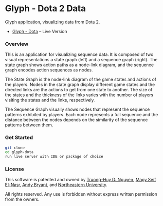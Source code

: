 # Glyph - Dota 2 Data

Glyph application, visualizing data from Dota 2.

- [Glyph - Dota](https://guiilab.github.io/glyph-dota/) – Live Version

### Overview
This is an application for visualizing sequence data. It is composed of two visual representations a state graph (left) and a sequence graph (right). The state graph shows action paths as a node-link diagram, and the sequence graph encodes action sequences as nodes. 

The State Graph is the node-link diagram of the game states and actions of the players. Nodes in the state graph display different game states and the directed links are the actions to get from one state to another. The size of the states and the thickness of the links varies with the number of players visiting the states and the links, respectively.

The Sequence Graph visually shows nodes that represent the sequence patterns exhibited by players. Each node represents a full sequence and the distance between the nodes depends on the similarity of the sequence patterns between them.

### Get Started

```sh
git clone
cd glyph-dota
run live server with IDE or package of choice
```

### License
This software is patented and owned by [Truong-Huy D. Nguyen](https://github.com/truonghuy), [Magy Seif El-Nasr](https://camd.northeastern.edu/faculty/magy-seif-el-nasr/), [Andy Bryant](https://github.com/andymbryant), and [Northeastern University](https://www.khoury.northeastern.edu/).

All rights reserved. Any use is forbidden without express written permission from the owners.